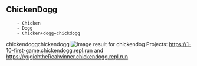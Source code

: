 ## ChickenDogg

        - Chicken
        - Dogg
        - Chicken+dogg=chickdogg
       
chickendoggchickendogg
<img src="https://i.pinimg.com/originals/78/12/00/781200a2ae47036d9f921e2648f2635c.jpg" alt="Image result for chickendog"/>
Projects: https://1-10-first-game.chickendogg.repl.run and
https://yugiohtheRealwinner.chickendogg.repl.run
